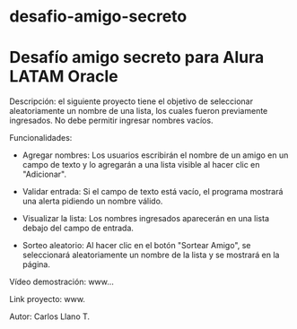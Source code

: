 # desafio-amigo-secreto
<h1>Desafío amigo secreto para Alura LATAM Oracle</h1>

Descripción: el siguiente proyecto tiene el objetivo de seleccionar aleatoriamente un nombre de una lista, los cuales fueron previamente ingresados. No debe permitir ingresar nombres vacíos.

Funcionalidades:
- Agregar nombres: Los usuarios escribirán el nombre de un amigo en un campo de texto y lo agregarán a una lista visible al hacer clic en "Adicionar".

- Validar entrada: Si el campo de texto está vacío, el programa mostrará una alerta pidiendo un nombre válido.

- Visualizar la lista: Los nombres ingresados aparecerán en una lista debajo del campo de entrada.

- Sorteo aleatorio: Al hacer clic en el botón "Sortear Amigo", se seleccionará aleatoriamente un nombre de la lista y se mostrará en la página.

Vídeo demostración: www...

Link proyecto: www.

Autor: Carlos Llano T.